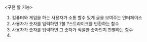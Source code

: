 <구현 할 기능>
1. 컴퓨터와 게임을 하는 사용자가 소통 할수 있게 글을 보여주는 인터페이스
2. 사용자가 숫자를 입력하면 ?볼 ?스트라이크를 반환하는 함수
3. 사용자가 숫자를 입력하면 그 숫자가 적절한 숫자인지 판별하는 함수
4. 
